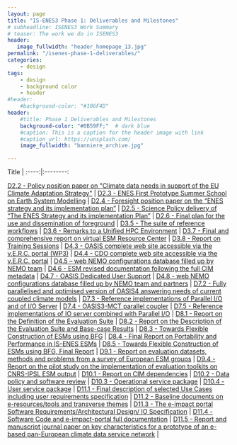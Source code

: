 ```yaml
---
layout: page
title: "IS-ENES3 Phase 1: Deliverables and Milestones"
# subheadline: ISENES3 Work Summary
# teaser: The work we do in ISENES3
header:
   image_fullwidth: "header_homepage_13.jpg"
permalink: "/isenes-phase-1-deliverables/"
categories:
    - design
tags:
    - design
    - background color
    - header
#header:
    #background-color: "#186F4D"
header:
    #title: Phase 1 Deliverables and Milestones
    background-color: "#0B59FF;"  # dark blue
    #caption: This is a caption for the header image with link
    #caption_url: https://unsplash.com/
    image_fullwidth: "banniere_archive.jpg"

---
```


Title | 
:----:|:--------:

[D2.2 - Policy position paper on "Climate data needs in support of the EU Climate Adaptation Strategy"](https://raw.githubusercontent.com/IS-ENES3/IS-ENES-Website/main/pdf_documents/IS-ENES_D2.2.pdf) |
[D2.3 - ENES First Prototype Summer School on Earth System Modelling](https://raw.githubusercontent.com/IS-ENES3/IS-ENES-Website/main/pdf_documents/IS-ENES_D2.3.pdf) |
[D2.4 - Foresight position paper on the “ENES strategy and its implementation plan”](https://raw.githubusercontent.com/IS-ENES3/IS-ENES-Website/main/pdf_documents/IS-ENES_D2.4.pdf) |
[D2.5 - Science Policy delivery of “The ENES Strategy and its implementation Plan”](https://raw.githubusercontent.com/IS-ENES3/IS-ENES-Website/main/pdf_documents/IS-ENES_D2.5.pdf) | 
[D2.6 - Final plan for the use and dissemination of foreground](https://raw.githubusercontent.com/IS-ENES3/IS-ENES-Website/main/pdf_documents/IS-ENES_D2.6.pdf) |
[D3.5 - The suite of reference workflows](https://raw.githubusercontent.com/IS-ENES3/IS-ENES-Website/main/pdf_documents/IS-ENES_D3.5.pdf) | 
[D3.6 - Remarks to a Unified HPC Environment](https://raw.githubusercontent.com/IS-ENES3/IS-ENES-Website/main/pdf_documents/IS-ENES_D3.6.pdf) | 
[D3.7 - Final and comprehensive report on virtual ESM Resource Center](https://raw.githubusercontent.com/IS-ENES3/IS-ENES-Website/main/pdf_documents/IS-ENES_D3.7.pdf) | 
[D3.8 - Report on Training Sessions](https://raw.githubusercontent.com/IS-ENES3/IS-ENES-Website/main/pdf_documents/IS-ENES_D3.8.pdf) | 
[D4.3 - OASIS complete web site accessible via the v.E.R.C. portal (WP3)](https://raw.githubusercontent.com/IS-ENES3/IS-ENES-Website/main/pdf_documents/IS-ENES_Deliverables_4.3-final-1.pdf) | 
[D4.4 - CDO complete web site accessible via the v.E.R.C. portal](https://raw.githubusercontent.com/IS-ENES3/IS-ENES-Website/main/pdf_documents/IS-ENES_Deliverable_WP4_D4_4.pdf) | 
[D4.5 – web NEMO configurations database filled up by NEMO team](https://raw.githubusercontent.com/IS-ENES3/IS-ENES-Website/main/pdf_documents/ISENES_D4_5.pdf) | 
[D4.6 - ESM revised documentation following the full CIM metadata](https://raw.githubusercontent.com/IS-ENES3/IS-ENES-Website/main/pdf_documents/IS-ENES_Deliverables_4.6.pdf) | 
[D4.7 - OASIS Dedicated User Support](https://raw.githubusercontent.com/IS-ENES3/IS-ENES-Website/main/pdf_documents/IS-ENES_D4.7.pdf) | 
[D4.8 - web NEMO configurations database filled up by NEMO team and partners](https://raw.githubusercontent.com/IS-ENES3/IS-ENES-Website/main/pdf_documents/IS-ENES_D4.8.pdf) | 
[D7.2 - Fully parallelised and optimised version of OASIS4 answering needs of current coupled climate models](https://raw.githubusercontent.com/IS-ENES3/IS-ENES-Website/main/pdf_documents/IS-ENES_Deliverable_7.2.pdf) | 
[D7.3 - Reference implementations of Parallel I/O and of I/O Server](https://raw.githubusercontent.com/IS-ENES3/IS-ENES-Website/main/pdf_documents/IS-ENES_D7.3.pdf) | 
[D7.4 - OASIS3-MCT parallel coupler](https://raw.githubusercontent.com/IS-ENES3/IS-ENES-Website/main/pdf_documents/IS-ENES_D7.4.pdf) | 
[D7.5 - Reference implementations of IO server combined with Parallel I/O](https://raw.githubusercontent.com/IS-ENES3/IS-ENES-Website/main/pdf_documents/IS-ENES_D7.5.pdf) | 
[D8.1 - Report on the Definition of the Evaluation Suite](https://raw.githubusercontent.com/IS-ENES3/IS-ENES-Website/main/pdf_documents/IS-ENES_D8.1_Definition_of_the_Evaluation_Suite.pdf) | 
[D8.2 - Report on the Description of the Evaluation Suite and Base-case Results](https://raw.githubusercontent.com/IS-ENES3/IS-ENES-Website/main/pdf_documents/IS-ENES_D8.2_Evaluation_suite_and_base-case_results_V1.pdf) | 
[D8.3 - Towards Flexible Construction of ESMs using BFG](https://raw.githubusercontent.com/IS-ENES3/IS-ENES-Website/main/pdf_documents/IS-ENES_D8.3.pdf) | 
[D8.4 - Final Report on Portability and Performance in IS-ENES ESMs](https://raw.githubusercontent.com/IS-ENES3/IS-ENES-Website/main/pdf_documents/IS-ENES_D8.4.pdf) | 
[D8.5 - Towards Flexible Construction of ESMs using BFG, Final Report](https://raw.githubusercontent.com/IS-ENES3/IS-ENES-Website/main/pdf_documents/IS-ENES_D8.5.pdf) | 
[D9.1 - Report on evaluation datasets, methods and problems from a survey of European ESM groups](https://raw.githubusercontent.com/IS-ENES3/IS-ENES-Website/main/pdf_documents/IS-ENES_D9.1_Evaluation_Portal_Report.pdf) | 
[D9.4 - Report on the pilot study on the implementation of evaluation toolkits on CNRS-IPSL ESM output](https://raw.githubusercontent.com/IS-ENES3/IS-ENES-Website/main/pdf_documents/IS-ENES_D9.4.pdf) | 
[D10.1 - Report on CIM dependencies](https://raw.githubusercontent.com/IS-ENES3/IS-ENES-Website/main/pdf_documents/IS-ENES_Deliverable_10_1_final.pdf) | 
[D10.2 - Data policy and software review](https://raw.githubusercontent.com/IS-ENES3/IS-ENES-Website/main/pdf_documents/IS-ENES_Deliverable_10_2_final.pdf) | 
[D10.3 - Operational service package](https://raw.githubusercontent.com/IS-ENES3/IS-ENES-Website/main/pdf_documents/IS-ENES_D10.3.pdf) | 
[D10.4 - User service package](https://raw.githubusercontent.com/IS-ENES3/IS-ENES-Website/main/pdf_documents/IS-ENES_D10.4.pdf) | 
[D11.1 - Final description of selected Use Cases including user requirements specification](https://raw.githubusercontent.com/IS-ENES3/IS-ENES-Website/main/pdf_documents/IS-ENES_D11.1.pdf) | 
[D11.2 - Baseline documents on e-resources/tools and transverse themes](https://raw.githubusercontent.com/IS-ENES3/IS-ENES-Website/main/pdf_documents/IS-ENES_D11.2.pdf) | 
[D11.3 - The e-impact portal Software Requirements/Architectural Design/ IO Specification](https://raw.githubusercontent.com/IS-ENES3/IS-ENES-Website/main/pdf_documents/IS-ENES_D11.3.pdf) | 
[D11.4 - Software Code and e-impact-portal full documentation](https://raw.githubusercontent.com/IS-ENES3/IS-ENES-Website/main/pdf_documents/IS-ENES_D11.4.pdf) | 
[D11.5 - Report and manuscript journal paper on key characteristics for a prototype of an e-based pan-European climate data service network](https://raw.githubusercontent.com/IS-ENES3/IS-ENES-Website/main/pdf_documents/IS-ENES_D11.5.pdf) | 
